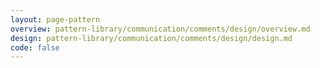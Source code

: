 ```yaml
---
layout: page-pattern
overview: pattern-library/communication/comments/design/overview.md
design: pattern-library/communication/comments/design/design.md
code: false
---
```

